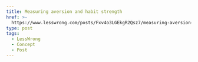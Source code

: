 ```yaml
---
title: Measuring aversion and habit strength
href: >-
  https://www.lesswrong.com/posts/Fxv4o3LGEkgR2Qsz7/measuring-aversion-and-habit-strength
type: post
tags:
  - LessWrong
  - Concept
  - Post
---
```


